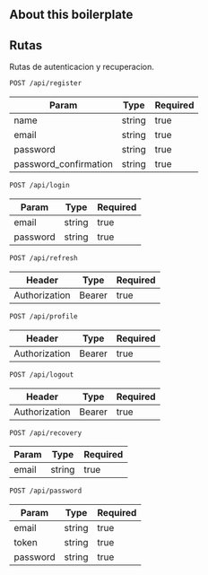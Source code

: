 
## About this boilerplate


## Rutas

Rutas de autenticacion y recuperacion.
```sh
POST /api/register
```
| Param | Type |  Required |
| ------ | ------ | ------ |
| name | string | true |
| email | string | true |
| password | string | true |
| password_confirmation | string | true |

```sh
POST /api/login
```
| Param | Type |  Required |
| ------ | ------ | ------ |
| email | string | true |
| password | string | true |


```sh
POST /api/refresh
```
| Header | Type |  Required |
| ------ | ------ | ------ |
| Authorization | Bearer <token> | true


```sh
POST /api/profile
```
| Header | Type |  Required |
| ------ | ------ | ------ |
| Authorization | Bearer <token> | true



```sh
POST /api/logout
```
| Header | Type |  Required |
| ------ | ------ | ------ |
| Authorization | Bearer <token> | true


```sh
POST /api/recovery
```
| Param | Type |  Required |
| ------ | ------ | ------ |
| email | string | true



```sh
POST /api/password
```
| Param | Type |  Required |
| ------ | ------ | ------ |
| email | string | true
| token | string | true
| password | string | true


